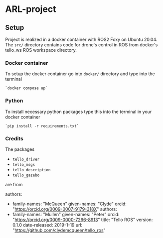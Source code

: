 # ARL-project

## Setup 

Project is realized in a docker container with ROS2 Foxy on Ubuntu 20.04. 
The `src/` directory contains code for drone's control in ROS from docker's tello_ws ROS workspace directory. 

### Docker container

To setup the docker container go into `docker/` directory and type into the terminal

	`docker compose up` 

### Python 

To install necessary python packages type this into the terminal in your docker container 

	`pip install -r requirements.txt` 



### Credits

The packages 

* `tello_driver`
* `tello_msgs`
* `tello_description`
* `tello_gazebo` 

are from 

authors:
- family-names: "McQueen"
  given-names: "Clyde"
  orcid: "https://orcid.org/0009-0007-9179-318X"
authors:
- family-names: "Mullen"
  given-names: "Peter"
  orcid: "https://orcid.org/0009-0000-7266-8913"
title: "Tello ROS"
version: 0.1.0
date-released: 2019-1-19
url: "https://github.com/clydemcqueen/tello_ros"

